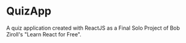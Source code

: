 # QuizApp
A quiz application created with ReactJS as a Final Solo Project of Bob Ziroll's "Learn React for Free".

